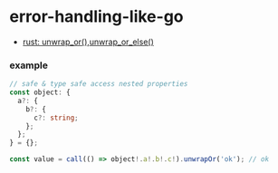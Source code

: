 # error-handling-like-go

- [rust: unwrap_or(),unwrap_or_else()](https://learning-rust.github.io/docs/e4.unwrap_and_expect.html)

### example
```typescript
// safe & type safe access nested properties
const object: {
  a?: {
    b?: {
      c?: string;
    };
  };
} = {};

const value = call(() => object!.a!.b!.c!).unwrapOr('ok'); // ok
```